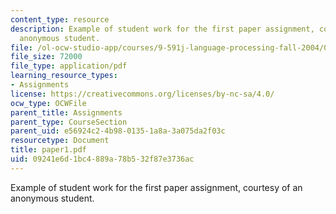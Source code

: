 ```yaml
---
content_type: resource
description: Example of student work for the first paper assignment, courtesy of an
  anonymous student.
file: /ol-ocw-studio-app/courses/9-591j-language-processing-fall-2004/09241e6d1bc4889a78b532f87e3736ac_paper1.pdf
file_size: 72000
file_type: application/pdf
learning_resource_types:
- Assignments
license: https://creativecommons.org/licenses/by-nc-sa/4.0/
ocw_type: OCWFile
parent_title: Assignments
parent_type: CourseSection
parent_uid: e56924c2-4b98-0135-1a8a-3a075da2f03c
resourcetype: Document
title: paper1.pdf
uid: 09241e6d-1bc4-889a-78b5-32f87e3736ac
---
```

Example of student work for the first paper assignment, courtesy of an anonymous student.